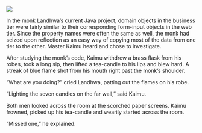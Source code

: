 ![](/pages/case-97/Burned.jpg)

In the monk Landhwa’s current Java project, domain
objects in the business tier were fairly similar to their
corresponding form-input objects in the web tier.  Since the
property names were often the same as well, the monk had seized
upon reflection as an easy way of copying most of the
data from one tier to the other.  Master Kaimu heard and
chose to investigate.

After studying the monk’s code, Kaimu withdrew a brass flask
from his robes, took a long sip, then lifted a tea-candle to
his lips and blew hard.  A streak of blue flame shot from
his mouth right past the monk’s shoulder.

“What are you doing?” cried Landhwa, patting out the
flames on his robe.

“Lighting the seven candles on the far wall,” said Kaimu.

Both men looked across the room at the scorched
paper screens.  Kaimu frowned, picked up his tea-candle and
wearily started across the room.

“Missed one,” he explained.

